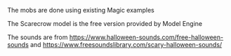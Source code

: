 The mobs are done using existing Magic examples

The Scarecrow model is the free version provided by Model Engine

The sounds are from https://www.halloween-sounds.com/free-halloween-sounds and https://www.freesoundslibrary.com/scary-halloween-sounds/
